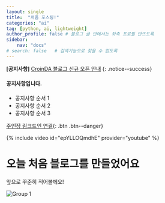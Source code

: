 ```yaml
---
layout: single
title:  "처음 포스팅!"
categories: "ai"
tag: [python, ai, lightweight]
author_profile: false # 블로그 글 안에서는 좌측 프로필 안뜨도록
sidebar: 
    nav: "docs"
# search: false   # 검색기능으로 찾을 수 없도록
---
```


**[공지사항]** [CroinDA 블로그 신규 오픈 안내](https://croinda.github.io/)
{: .notice--success}

<div class="notice--info">
<!-- <h2>공지사항입니다.</h2> 윗줄 여백 변경-->
<h4>공지사항입니다.</h4>
<ul>
    <li>공지사항 순서 1</li>
    <li>공지사항 순서 2</li>
    <li>공지사항 순서 3</li>
</ul>
</div>


<!-- 버튼 추가 -->
[주인장 링크드인 연결](https://www.linkedin.com/in/kwangjin-park-4b752a271/){: .btn .btn--danger}


{% include video id="epYLLOQmdhE" provider="youtube" %}


# 오늘 처음 블로그를 만들었어요

앞으로 꾸준히 적어볼께요!



![Group 1](../../images/2025-02-17-first/Group_1.png)
